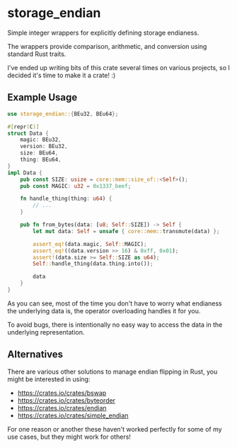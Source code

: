 storage_endian
==============

Simple integer wrappers for explicitly defining storage endianess.

The wrappers provide comparison, arithmetic, and conversion using standard Rust traits.

I've ended up writing bits of this crate several times on various projects, so I decided it's time to make it a crate! :)

Example Usage
-------------
```rust
use storage_endian::{BEu32, BEu64};

#[repr(C)]
struct Data {
    magic: BEu32,
    version: BEu32,
    size: BEu64,
    thing: BEu64,
}
impl Data {
    pub const SIZE: usize = core::mem::size_of::<Self>();
    pub const MAGIC: u32 = 0x1337_beef;

    fn handle_thing(thing: u64) {
        // ...
    }

    pub fn from_bytes(data: [u8; Self::SIZE]) -> Self {
        let mut data: Self = unsafe { core::mem::transmute(data) };

        assert_eq!(data.magic, Self::MAGIC);
        assert_eq!((data.version >> 16) & 0xff, 0x01);
        assert!(data.size >= Self::SIZE as u64);
        Self::handle_thing(data.thing.into());

        data
    }
}
```

As you can see, most of the time you don't have to worry what endianess the underlying data is, the operator overloading handles it for you.

To avoid bugs, there is intentionally no easy way to access the data in the underlying representation.

Alternatives
------------
There are various other solutions to manage endian flipping in Rust, you might be interested in using:
* https://crates.io/crates/bswap
* https://crates.io/crates/byteorder
* https://crates.io/crates/endian
* https://crates.io/crates/simple_endian

For one reason or another these haven't worked perfectly for some of my use cases, but they might work for others!
